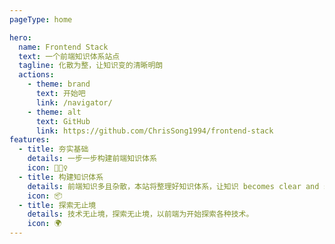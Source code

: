 ```yaml
---
pageType: home

hero:
  name: Frontend Stack
  text: 一个前端知识体系站点
  tagline: 化散为整，让知识变的清晰明朗
  actions:
    - theme: brand
      text: 开始吧
      link: /navigator/
    - theme: alt
      text: GitHub
      link: https://github.com/ChrisSong1994/frontend-stack
features:
  - title: 夯实基础
    details: 一步一步构建前端知识体系
    icon: 🏃🏻‍♀️
  - title: 构建知识体系
    details: 前端知识多且杂散，本站将整理好知识体系，让知识 becomes clear and simple.
    icon: 📦
  - title: 探索无止境
    details: 技术无止境，探索无止境，以前端为开始探索各种技术。
    icon: 🌍
---
```

